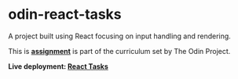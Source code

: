 # odin-react-tasks

A project built using React focusing on input handling and rendering.

<p>This is <a href="https://www.theodinproject.com/lessons/node-path-javascript-handle-inputs-and-render-lists#assignment" target="_blank"><strong>assignment</strong></a> is part of the curriculum set by The Odin Project.</p>

<p><strong>Live deployment: <a href="#">React Tasks</a></strong></p>
